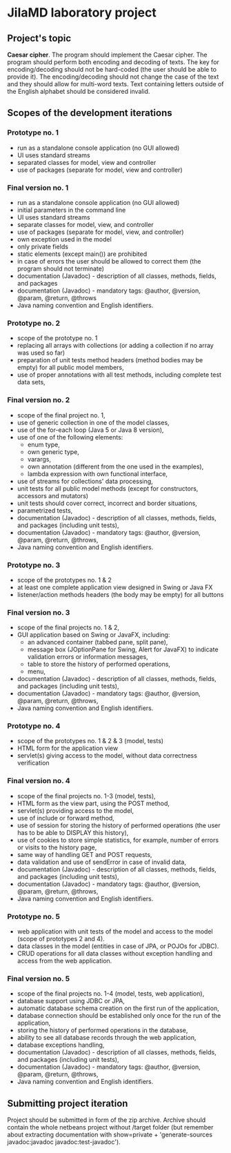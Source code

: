 
# JiIaMD laboratory project

## Project's topic

**Caesar cipher**. The program should implement the Caesar cipher. The program should perform both encoding and decoding of texts. The key for encoding/decoding should not be hard-coded (the user should be able to provide it). The encoding/decoding should not change the case of the text and they should allow for multi-word texts. Text containing letters outside of the English alphabet should be considered invalid.

## Scopes of the development iterations

### Prototype no. 1

- run as a standalone console application (no GUI allowed)
- UI uses standard streams
- separated classes for model, view and controller
- use of packages (separate for model, view and controller)

### Final version no. 1

- run as a standalone console application (no GUI allowed)
- initial parameters in the command line
- UI uses standard streams
- separate classes for model, view, and controller
- use of packages (separate for model, view, and controller)
- own exception used in the model
- only private fields
- static elements (except main()) are prohibited
- in case of errors the user should be allowed to correct them (the program should not terminate)
- documentation (Javadoc) - description of all classes, methods, fields, and packages
- documentation (Javadoc) - mandatory tags: @author, @version, @param, @return, @throws
- Java naming convention and English identifiers.

### Prototype no. 2

- scope of the prototype no. 1
- replacing all arrays with collections (or adding a collection if no array was used so far)
- preparation of unit tests method headers (method bodies may be empty) for all public model members,
- use of proper annotations with all test methods, including complete test data sets,

### Final version no. 2

- scope of the final project no. 1,
- use of generic collection in one of the model classes,
- use of the for-each loop (Java 5 or Java 8 version),
- use of one of the following elements:
    - enum type,
    - own generic type,
    - varargs,
    - own annotation (different from the one used in the examples),
    - lambda expression with own functional interface,
- use of streams for collections' data processing,
- unit tests for all public model methods (except for constructors, accessors and mutators)
- unit tests should cover correct, incorrect and border situations,
- parametrized tests,
- documentation (Javadoc) - description of all classes, methods, fields, and packages (including unit tests),
- documentation (Javadoc) - mandatory tags: @author, @version, @param, @return, @throws,
- Java naming convention and English identifiers.

### Prototype no. 3

- scope of the prototypes no. 1 & 2
- at least one complete application view designed in Swing or Java FX
- listener/action methods headers (the body may be empty) for all buttons

### Final version no. 3

- scope of the final projects no. 1 & 2,
- GUI application based on Swing or JavaFX, including:
    - an advanced container (tabbed pane, split pane),
    - message box (JOptionPane for Swing, Alert for JavaFX) to indicate validation errors or information messages,
    - table to store the history of performed operations,
    - menu,
- documentation (Javadoc) - description of all classes, methods, fields, and packages (including unit tests),
- documentation (Javadoc) - mandatory tags: @author, @version, @param, @return, @throws,
- Java naming convention and English identifiers.

### Prototype no. 4

- scope of the prototypes no. 1 & 2 & 3 (model, tests)
- HTML form for the application view
- servlet(s) giving access to the model, without data correctness verification

### Final version no. 4

- scope of the final projects no. 1-3 (model, tests),
- HTML form as the view part, using the POST method,
- servlet(s) providing access to the model,
- use of include or forward method,
- use of session for storing the history of performed operations (the user has to be able to DISPLAY this history),
- use of cookies to store simple statistics, for example, number of errors or visits to the history page,
- same way of handling GET and POST requests,
- data validation and use of sendError in case of invalid data,
- documentation (Javadoc) - description of all classes, methods, fields, and packages (including unit tests),
- documentation (Javadoc) - mandatory tags: @author, @version, @param, @return, @throws,
- Java naming convention and English identifiers.

### Prototype no. 5

- web application with unit tests of the model and access to the model (scope of prototypes 2 and 4).
- data classes in the model (entities in case of JPA, or POJOs for JDBC).
- CRUD operations for all data classes without exception handling and access from the web application.

### Final version no. 5

- scope of the final projects no. 1-4 (model, tests, web application),
- database support using JDBC or JPA,
- automatic database schema creation on the first run of the application,
- database connection should be established only once for the run of the application,
- storing the history of performed operations in the database,
- ability to see all database records through the web application,
- database exceptions handling,
- documentation (Javadoc) - description of all classes, methods, fields, and packages (including unit tests),
- documentation (Javadoc) - mandatory tags: @author, @version, @param, @return, @throws,
- Java naming convention and English identifiers.

## Submitting project iteration

Project should be submitted in form of the zip archive.
Archive should contain the whole netbeans project without /target folder (but remember about extracting documentation with show=private + 'generate-sources javadoc:javadoc javadoc:test-javadoc').
